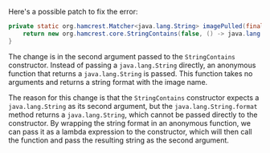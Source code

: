 Here's a possible patch to fix the error:
```java
private static org.hamcrest.Matcher<java.lang.String> imagePulled(final java.lang.String image) {
    return new org.hamcrest.core.StringContains(false, () -> java.lang.String.format("Status: Downloaded newer image for %s", image));
}
```
The change is in the second argument passed to the `StringContains` constructor. Instead of passing a `java.lang.String` directly, an anonymous function that returns a `java.lang.String` is passed. This function takes no arguments and returns a string format with the image name.

The reason for this change is that the `StringContains` constructor expects a `java.lang.String` as its second argument, but the `java.lang.String.format` method returns a `java.lang.String`, which cannot be passed directly to the constructor. By wrapping the string format in an anonymous function, we can pass it as a lambda expression to the constructor, which will then call the function and pass the resulting string as the second argument.